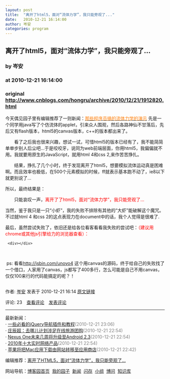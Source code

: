 ```yaml
---
layout: post
title:  "离开了html5，面对“流体力学”，我只能旁观了..."
date:   2010-12-21 16:14:00
author: 岑安
categories: program
---
```


## 离开了html5，面对“流体力学”，我只能旁观了...
### by 岑安
### at 2010-12-21 16:14:00
### original <http://www.cnblogs.com/hongru/archive/2010/12/21/1912820.html>

<p><p>今天偶见园子里有编辑推荐了一则新闻：<a href="http://news.cnblogs.com/n/85268/" style="margin-top:0px;margin-right:0px;margin-bottom:0px;margin-left:0px;padding-top:0px;padding-right:0px;padding-bottom:0px;padding-left:0px"><font color="#ff7a00">那些程序员搞的流体力学的演示</font></a> 先是一个同学用java写了个仿流体的applet，引来众人围观，然后各路神仙不甘落后，先后又有flash版本，html5的canvas版本，c++的版本都出来了。</p>
<p>　　看了之后我也很来兴趣，想试一试，可惜html5的版本已经有了，我不能简简单单步别人后尘吧...于是咬咬牙，说同为web前端层面，你用html5，我偏偏就不用。我就要用原生的JavaScript，就用html 4和css 2,来作苦苦挣扎。</p>
<p>　　结果，挣扎了几个小时，终于发现离开了html5，想要模拟流体运动真是困难啊。而且效率也极低，在500个元素模拟的时候，ff就表示基本跑不动了，ie8以下就更别说了...</p>
<p>所以，最终结果是：</p>
<p>　　只能哀叹一声，<span style="color:red">离开了了html5，面对“流体力学”，我只能旁观了... </span></p>
<p>当然，鉴于我只是一只“小虾”，我的失败不排除有其他的“大虾”能破解这个魔咒。不过就html 4 和css 2的这点表现力在document中的话，我个人觉得是很难了.</p>
<p>最后，虽然尝试失败了，依旧还是给各位看客看看我失败的尝试吧：<span style="color:red">（建议用chrome或其他js引擎给力的浏览器查看）：</span></p>





     <div></div>


<br>

<p> ps: 看看<a href="http://jsbin.com/unovo4">http://jsbin.com/unovo4</a> 这个用canvas的源码，终于给自己的失败找了一个借口，人家用了canvas，js都写了400多行，怎么可能是自己不用canvas，仅仅100来行的代码能搞定的呢？！<img src="http://www.cnblogs.com/Emoticons/others/haha002.gif" alt=""></p>
<img src="http://www.cnblogs.com/aggbug/1912820.html?type=0" width="1" height="1" alt=""><p>作者: <a href="http://www.cnblogs.com/rss">岑安</a> 发表于 2010-12-21 16:14 <a href="http://www.cnblogs.com/hongru/archive/2010/12/21/1912820.html">原文链接</a></p><p>评论: 23　<a href="http://www.cnblogs.com/hongru/archive/2010/12/21/1912820.html#pagedcomment">查看评论</a>　<a href="http://www.cnblogs.com/hongru/archive/2010/12/21/1912820.html#commentform">发表评论</a></p><hr><p>最新新闻：<br>· <a href="http://news.cnblogs.com/n/85360/">一些必看的jQuery导航插件和教程</a><span style="color:gray">(2010-12-21 23:06)</span><br>· <a href="http://news.cnblogs.com/n/85359/">庄辰超：去哪儿计划涉足在线旅游团购</a><span style="color:gray">(2010-12-21 22:54)</span><br>· <a href="http://news.cnblogs.com/n/85358/">Nexus One未来几周将升级至Android 2.3</a><span style="color:gray">(2010-12-21 22:54)</span><br>· <a href="http://news.cnblogs.com/n/85353/">2010年十大实时网络产品</a><span style="color:gray">(2010-12-21 22:54)</span><br>· <a href="http://news.cnblogs.com/n/85357/">苹果将把Mac应用下载由网站转移至应用商店</a><span style="color:gray">(2010-12-21 22:42)</span><br></p><p>编辑推荐：<a href="http://www.cnblogs.com/hongru/archive/2010/12/21/1912820.html">离开了HTML5，面对“流体力学”，我只能旁观了...</a><br></p><p>网站导航：<a href="http://www.cnblogs.com">博客园首页</a>  <a href="http://home.cnblogs.com/">我的园子</a>  <a href="http://news.cnblogs.com">新闻</a>  <a href="http://home.cnblogs.com/ing/">闪存</a>  <a href="http://home.cnblogs.com/group/">小组</a>  <a href="http://space.cnblogs.com/q/">博问</a>  <a href="http://kb.cnblogs.com">知识库</a></p></p>